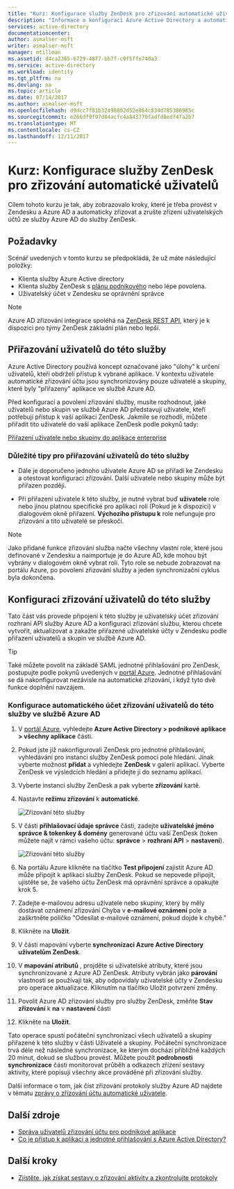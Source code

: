 ```yaml
---
title: "Kurz: Konfigurace služby ZenDesk pro zřizování automatické uživatelů s Azure Active Directory | Microsoft Docs"
description: "Informace o konfiguraci Azure Active Directory a automaticky zřizovat a zrušte zřízení uživatelských účtů do této služby."
services: active-directory
documentationcenter: 
author: asmalser-msft
writer: asmalser-msft
manager: mtillman
ms.assetid: d4ca2365-6729-48f7-bb7f-c0f5ffe740a3
ms.service: active-directory
ms.workload: identity
ms.tgt_pltfrm: na
ms.devlang: na
ms.topic: article
ms.date: 07/14/2017
ms.author: asmalser-msft
ms.openlocfilehash: d9dcc7f81b32498802d52e864c834d785386985c
ms.sourcegitcommit: e266df9f97d04acfc4a843770fadfd8edf4fa2b7
ms.translationtype: MT
ms.contentlocale: cs-CZ
ms.lasthandoff: 12/11/2017
---
```

# <a name="tutorial-configuring-zendesk-for-automatic-user-provisioning"></a>Kurz: Konfigurace služby ZenDesk pro zřizování automatické uživatelů


Cílem tohoto kurzu je tak, aby zobrazovalo kroky, které je třeba provést v Zendesku a Azure AD a automaticky zřizovat a zrušte zřízení uživatelských účtů ze služby Azure AD do služby ZenDesk. 

## <a name="prerequisites"></a>Požadavky

Scénář uvedených v tomto kurzu se předpokládá, že už máte následující položky:

*   Klienta služby Azure Active directory
*   Klienta služby ZenDesk s [plánu podnikového](https://www.zendesk.com/product/pricing/) nebo lépe povolena. 
*   Uživatelský účet v Zendesku se oprávnění správce 

> [!NOTE]
> Azure AD zřizování integrace spoléhá na [ZenDesk REST API](https://developer.zendesk.com/rest_api/docs/core/introduction#the-api), který je k dispozici pro týmy ZenDesk základní plán nebo lepší.

## <a name="assigning-users-to-zendesk"></a>Přiřazování uživatelů do této služby

Azure Active Directory používá koncept označované jako "úlohy" k určení uživatelů, kteří obdrželi přístup k vybrané aplikace. V kontextu uživatele automatické zřizování účtu jsou synchronizovány pouze uživatelé a skupiny, které byly "přiřazeny" aplikace ve službě Azure AD. 

Před konfigurací a povolení zřizování služby, musíte rozhodnout, jaké uživatelů nebo skupin ve službě Azure AD představují uživatele, kteří potřebují přístup k vaší aplikaci ZenDesk. Jakmile se rozhodli, můžete přiřadit tito uživatelé do vaší aplikace ZenDesk podle pokynů tady:

[Přiřazení uživatele nebo skupiny do aplikace enterprise](active-directory-coreapps-assign-user-azure-portal.md)

### <a name="important-tips-for-assigning-users-to-zendesk"></a>Důležité tipy pro přiřazování uživatelů do této služby

*   Dále je doporučeno jednoho uživatele Azure AD se přiřadí ke Zendesku a otestovat konfiguraci zřizování. Další uživatele nebo skupiny může být přiřazen později.

*   Při přiřazení uživatele k této služby, je nutné vybrat buď **uživatele** role nebo jinou platnou specifické pro aplikaci rolí (Pokud je k dispozici) v dialogovém okně přiřazení. **Výchozího přístupu k** role nefunguje pro zřizování a tito uživatelé se přeskočí.

> [!NOTE]
> Jako přidané funkce zřizování služba načte všechny vlastní role, které jsou definované v Zendesku a naimportuje je do Azure AD, kde mohou být vybrány v dialogovém okně vybrat roli. Tyto role se nebude zobrazovat na portálu Azure, po povolení zřizování služby a jeden synchronizační cyklus byla dokončena.

## <a name="configuring-user-provisioning-to-zendesk"></a>Konfiguraci zřizování uživatelů do této služby 

Tato část vás provede připojení k této služby je uživatelský účet zřizování rozhraní API služby Azure AD a konfiguraci zřizování službu, kterou chcete vytvořit, aktualizovat a zakažte přiřazené uživatelské účty v Zendesku podle přiřazení uživatelů a skupin ve službě Azure AD.

> [!TIP] 
> Také můžete povolit na základě SAML jednotné přihlašování pro ZenDesk, postupujte podle pokynů uvedených v [portál Azure](https://portal.azure.com). Jednotné přihlašování se dá nakonfigurovat nezávisle na automatické zřizování, i když tyto dvě funkce doplnění navzájem.


### <a name="configure-automatic-user-account-provisioning-to-zendesk-in-azure-ad"></a>Konfigurace automatického účet zřizování uživatelů do této služby ve službě Azure AD


1. V [portál Azure](https://portal.azure.com), vyhledejte **Azure Active Directory > podnikové aplikace > všechny aplikace** části.

2. Pokud jste již nakonfigurovali ZenDesk pro jednotné přihlašování, vyhledávání pro instanci služby ZenDesk pomocí pole hledání. Jinak vyberte možnost **přidat** a vyhledejte **ZenDesk** v galerii aplikací. Vyberte ZenDesk ve výsledcích hledání a přidejte ji do seznamu aplikací.

3. Vyberte instanci služby ZenDesk a pak vyberte **zřizování** kartě.

4. Nastavte **režimu zřizování** k **automatické**.

    ![Zřizování této služby](./media/active-directory-saas-zendesk-provisioning-tutorial/ZenDesk1.png)

5. V části **přihlašovací údaje správce** části, zadejte **uživatelské jméno správce & tokenkey & domény** generované účtu vaší ZenDesk (token můžete najít v rámci vašeho účtu: **správce** > **rozhraní API** > **nastavení**). 

    ![Zřizování této služby](./media/active-directory-saas-zendesk-provisioning-tutorial/ZenDesk2.png)

6. Na portálu Azure klikněte na tlačítko **Test připojení** zajistit Azure AD může připojit k aplikaci služby ZenDesk. Pokud se nepovede připojit, ujistěte se, že vašeho účtu ZenDesk má oprávnění správce a opakujte krok 5.

7. Zadejte e-mailovou adresu uživatele nebo skupiny, který by měly dostávat oznámení zřizování Chyba v **e-mailové oznámení** pole a zaškrtněte políčko "Odesílat e-mailové oznámení, pokud dojde k chybě."

8. Klikněte na **Uložit**. 

9. V části mapování vyberte **synchronizaci Azure Active Directory uživatelům ZenDesk**.

10. V **mapování atributů** , projděte si uživatelské atributy, které jsou synchronizované z Azure AD ZenDesk. Atributy vybrán jako **párování** vlastnosti se používají tak, aby odpovídaly uživatelské účty v Zendesku pro operace aktualizace. Kliknutím na tlačítko Uložit potvrzení změny.

11. Povolit Azure AD zřizování služby pro služby ZenDesk, změňte **Stav zřizování** k **na** v **nastavení** části

12. Klikněte na **Uložit**. 

Tato operace spustí počáteční synchronizaci všech uživatelů a skupiny přiřazené k této služby v části Uživatelé a skupiny. Počáteční synchronizace trvá déle než následné synchronizace, ke kterým dochází přibližně každých 20 minut, dokud se službou provést. Můžete použít **podrobnosti synchronizace** části monitorovat průběh a odkazech zřízení sestavy aktivity, které popisují všechny akce prováděné při zřizování služby.

Další informace o tom, jak číst zřizování protokoly služby Azure AD najdete v tématu [zprávy o zřizování účtu automatické uživatele](https://docs.microsoft.com/azure/active-directory/active-directory-saas-provisioning-reporting).


## <a name="additional-resources"></a>Další zdroje

* [Správa uživatelů zřizování účtu pro podnikové aplikace](active-directory-enterprise-apps-manage-provisioning.md)
* [Co je přístup k aplikaci a jednotné přihlašování s Azure Active Directory?](active-directory-appssoaccess-whatis.md)

## <a name="next-steps"></a>Další kroky

* [Zjistěte, jak získat sestavy o zřizování aktivity a zkontrolujte protokoly](active-directory-saas-provisioning-reporting.md)
